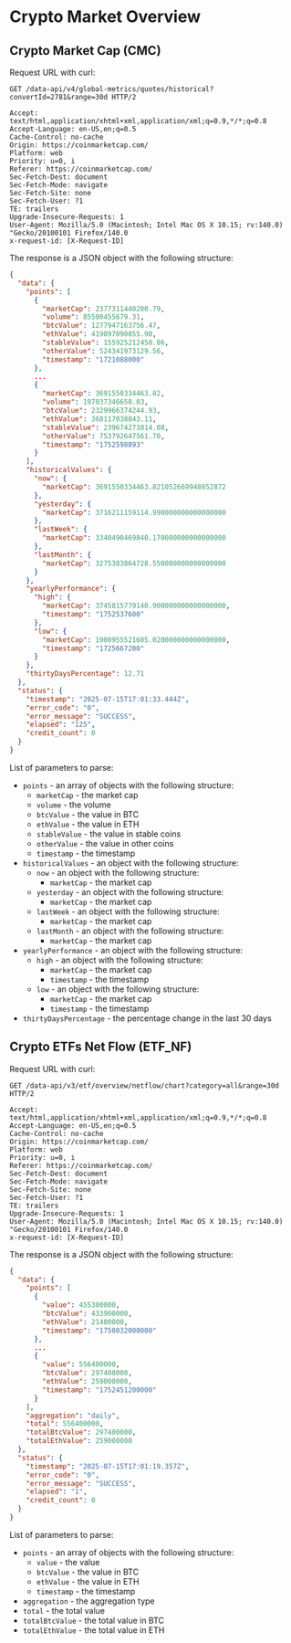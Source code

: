 # Crypto Market Overview

## Crypto Market Cap (CMC)

Request URL with curl:

```text
GET /data-api/v4/global-metrics/quotes/historical?convertId=2781&range=30d HTTP/2

Accept: text/html,application/xhtml+xml,application/xml;q=0.9,*/*;q=0.8
Accept-Language: en-US,en;q=0.5
Cache-Control: no-cache
Origin: https://coinmarketcap.com/
Platform: web
Priority: u=0, i
Referer: https://coinmarketcap.com/
Sec-Fetch-Dest: document
Sec-Fetch-Mode: navigate
Sec-Fetch-Site: none
Sec-Fetch-User: ?1
TE: trailers
Upgrade-Insecure-Requests: 1
User-Agent: Mozilla/5.0 (Macintosh; Intel Mac OS X 10.15; rv:140.0) "Gecko/20100101 Firefox/140.0
x-request-id: [X-Request-ID]
```

The response is a JSON object with the following structure:

```json
{
  "data": {
    "points": [
      {
        "marketCap": 2377311440200.79,
        "volume": 85500455679.31,
        "btcValue": 1277947163756.47,
        "ethValue": 419097090855.90,
        "stableValue": 155925212458.86,
        "otherValue": 524341973129.56,
        "timestamp": "1721088000"
      },
      ...
      {
        "marketCap": 3691550334463.82,
        "volume": 197037346658.03,
        "btcValue": 2329966374244.93,
        "ethValue": 368117038843.11,
        "stableValue": 239674273814.08,
        "otherValue": 753792647561.70,
        "timestamp": "1752598893"
      }
    ],
    "historicalValues": {
      "now": {
        "marketCap": 3691550334463.821052669948852872
      },
      "yesterday": {
        "marketCap": 3716211159114.990000000000000000
      },
      "lastWeek": {
        "marketCap": 3340490469840.170000000000000000
      },
      "lastMonth": {
        "marketCap": 3275383864728.550000000000000000
      }
    },
    "yearlyPerformance": {
      "high": {
        "marketCap": 3745815779140.900000000000000000,
        "timestamp": "1752537600"
      },
      "low": {
        "marketCap": 1900955521605.020000000000000000,
        "timestamp": "1725667200"
      }
    },
    "thirtyDaysPercentage": 12.71
  },
  "status": {
    "timestamp": "2025-07-15T17:01:33.444Z",
    "error_code": "0",
    "error_message": "SUCCESS",
    "elapsed": "125",
    "credit_count": 0
  }
}
```

List of parameters to parse:

- `points` - an array of objects with the following structure:
    - `marketCap` - the market cap
    - `volume` - the volume
    - `btcValue` - the value in BTC
    - `ethValue` - the value in ETH
    - `stableValue` - the value in stable coins
    - `otherValue` - the value in other coins
    - `timestamp` - the timestamp
- `historicalValues` - an object with the following structure:
    - `now` - an object with the following structure:
        - `marketCap` - the market cap
    - `yesterday` - an object with the following structure:
        - `marketCap` - the market cap
    - `lastWeek` - an object with the following structure:
        - `marketCap` - the market cap
    - `lastMonth` - an object with the following structure:
        - `marketCap` - the market cap
- `yearlyPerformance` - an object with the following structure:
    - `high` - an object with the following structure:
        - `marketCap` - the market cap
        - `timestamp` - the timestamp
    - `low` - an object with the following structure:
        - `marketCap` - the market cap
        - `timestamp` - the timestamp
- `thirtyDaysPercentage` - the percentage change in the last 30 days

## Crypto ETFs Net Flow (ETF_NF)

Request URL with curl:

```text
GET /data-api/v3/etf/overview/netflow/chart?category=all&range=30d HTTP/2

Accept: text/html,application/xhtml+xml,application/xml;q=0.9,*/*;q=0.8
Accept-Language: en-US,en;q=0.5
Cache-Control: no-cache
Origin: https://coinmarketcap.com/
Platform: web
Priority: u=0, i
Referer: https://coinmarketcap.com/
Sec-Fetch-Dest: document
Sec-Fetch-Mode: navigate
Sec-Fetch-Site: none
Sec-Fetch-User: ?1
TE: trailers
Upgrade-Insecure-Requests: 1
User-Agent: Mozilla/5.0 (Macintosh; Intel Mac OS X 10.15; rv:140.0) "Gecko/20100101 Firefox/140.0
x-request-id: [X-Request-ID]
```

The response is a JSON object with the following structure:

```json
{
  "data": {
    "points": [
      {
        "value": 455300000,
        "btcValue": 433900000,
        "ethValue": 21400000,
        "timestamp": "1750032000000"
      },
      ...
      {
        "value": 556400000,
        "btcValue": 297400000,
        "ethValue": 259000000,
        "timestamp": "1752451200000"
      }
    ],
    "aggregation": "daily",
    "total": 556400000,
    "totalBtcValue": 297400000,
    "totalEthValue": 259000000
  },
  "status": {
    "timestamp": "2025-07-15T17:01:19.357Z",
    "error_code": "0",
    "error_message": "SUCCESS",
    "elapsed": "1",
    "credit_count": 0
  }
}
```

List of parameters to parse:

- `points` - an array of objects with the following structure:
    - `value` - the value
    - `btcValue` - the value in BTC
    - `ethValue` - the value in ETH
    - `timestamp` - the timestamp
- `aggregation` - the aggregation type
- `total` - the total value
- `totalBtcValue` - the total value in BTC
- `totalEthValue` - the total value in ETH
